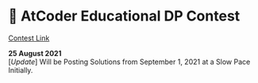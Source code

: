 # 🧠 AtCoder Educational DP Contest
[Contest Link](https://atcoder.jp/contests/dp)

**25 August 2021**<br>
[_Update_] Will be Posting Solutions from September 1, 2021 at a Slow Pace Initially.
